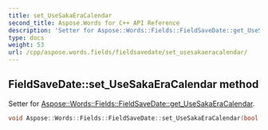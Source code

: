 ```yaml
---
title: set_UseSakaEraCalendar
second_title: Aspose.Words for C++ API Reference
description: 'Setter for Aspose::Words::Fields::FieldSaveDate::get_UseSakaEraCalendar.'
type: docs
weight: 53
url: /cpp/aspose.words.fields/fieldsavedate/set_usesakaeracalendar/
---
```

## FieldSaveDate::set_UseSakaEraCalendar method


Setter for [Aspose::Words::Fields::FieldSaveDate::get_UseSakaEraCalendar](../get_usesakaeracalendar/).

```cpp
void Aspose::Words::Fields::FieldSaveDate::set_UseSakaEraCalendar(bool value)
```


